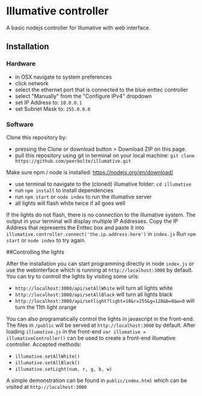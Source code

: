 Illumative controller
=====================

A basic nodejs controller for Illumative with web interface.

## Installation

### Hardware

- in OSX navigate to system preferences
- click network
- select the ethernet port that is connected to the blue enttec controller
- select "Manually" from the "Configure IPv4" dropdown
- set IP Address to: `10.0.0.1`
- set Subnet Mask to: `255.0.0.0`

### Software

Clone this repository by:
- pressing the Clone or download button > Download ZIP on this page.
- pull this repository using git in terminal on your local machine: `git clone https://github.com/peerbolte/illumative.git`

Make sure npm / node is installed: https://nodejs.org/en/download/
- use terminal to navigate to the (cloned) illumative folder: `cd illumative`
- run `npm install` to install dependencies 
- run `npm start` or `node index` to run the illumative server
- all lights will flash white twice if all goes well

If the lights do not flash, there is no connection to the illumative system.
The output in your terminal will display multiple IP Addresses. Copy the IP Address that represents the Enttec box and paste it into `illumative.controller.connect('the.ip.address.here')` in `index.js`
Run `npm start` or `node index` to try again. 

##Controlling the lights

After the installation you can start programming directly in node `index.js` or use the webinterface which is running at `http://localhost:3000` by default. 
You can try to controll the lights by visiting some urls:
- `http://localhost:3000/api/setAllWhite` will turn all lights white
- `http://localhost:3000/api/setAllBlack` will turn all lights black
- `http://localhost:3000/api/setlight?light=10&r=255&g=128&b=0&w=0` will turn the 11th light orange

You can also programatically control the lights in javascript in the front-end. The files in `/public` will be served at `http://localhost:3000` by default. 
After loading `illumative.js` in the front-end `var illumative = illumativeController()` can be used to create a front-end illumative controller.
Accepted methods:
- `illumative.setAllWhite()`
- `illumative.setAllBlack()`
- `illumative.setLight(num, r, g, b, w)`

A simple demonstration can be found in `public/index.html` which can be visited at `http://localhost:3000`